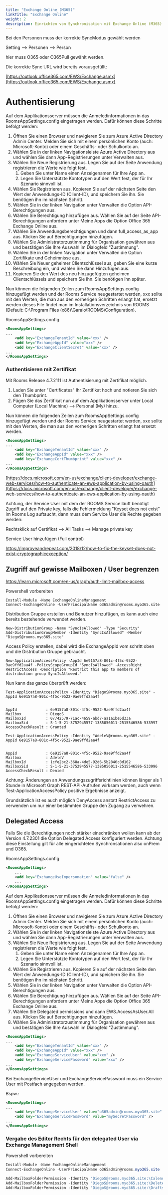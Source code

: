 ```yaml
---
title: "Exchange Online (M365)"
linkTitle: "Exchange Online"
weight: 2
description: Einrichten von Synchronisation mit Exchange Online (M365)
---
```


Bei den Personen muss der korrekte SyncModus gewählt werden

Setting --> Personen --> Person 

hier muss O365 oder O365Pull gewählt werden.

Die korrekte Sync URL wird bereits vorausgefüllt:

[https://outlook.office365.com/EWS/Exchange.asmx](https://outlook.office365.com/EWS/Exchange.asmx)

# Authentisierung

Auf dem Applikationsserver müssen die Anmeledinformationen in das RoomsAppSettings.config eingetragen werden. Dafür können diese Schritte befolgt werden:

1. Öffnen Sie einen Browser und navigieren Sie zum Azure Active Directory Admin Center. Melden Sie sich mit einem persönlichen Konto (auch: Microsoft-Konto) oder einem Geschäfts- oder Schulkonto an.
2. Wählen Sie in der linken Navigationsleiste Azure Active Directory aus und wählen Sie dann App-Registrierungen unter Verwalten aus.
3. Wählen Sie Neue Registrierung aus. Legen Sie auf der Seite Anwendung registrieren die Werte wie folgt fest.
	1. Geben Sie unter Name einen Anzeigenamen für Ihre App an.
	2. Legen Sie Unterstützte Kontotypen auf den Wert fest, der für Ihr Szenario sinnvoll ist.
4. Wählen Sie Registrieren aus. Kopieren Sie auf der nächsten Seite den Wert der Anwendungs-ID (Client-ID), und speichern Sie ihn. Sie benötigen ihn im nächsten Schritt.
5. Wählen Sie in der linken Navigation unter Verwalten die Option API-Berechtigungen aus.
6. Wählen Sie Berechtigung hinzufügen aus. Wählen Sie auf der Seite API-Berechtigungen anfordern unter Meine Apps die Option Office 365 Exchange Online aus.
7. Wählen Sie Anwendungsberechtigungen und dann full\_access\_as\_app aus. Klicken Sie auf Berechtigungen hinzufügen.
8. Wählen Sie Administratorzustimmung für Organisation gewähren aus und bestätigen Sie Ihre Auswahl im Dialogfeld &quot;Zustimmung&quot;.
9. Wählen Sie in der linken Navigation unter Verwalten die Option Zertifikate und Geheimnisse aus.
10. Wählen Sie Neuer geheimer Clientschlüssel aus, geben Sie eine kurze Beschreibung ein, und wählen Sie dann Hinzufügen aus.
11. Kopieren Sie den Wert des neu hinzugefügten geheimen Clientschlüssels und speichern Sie ihn. Sie benötigen ihn später.


Nun können die folgenden Zeilen zum RoomsAppSettings.config hinzugefügt werden und der Rooms Service neugestartet werden, xxx sollte mit den Werten, die man aus den vorherigen Schritten erlangt hat, ersetzt werden dieses File findet man im Installationsverzeichnis von ROOMS (Default: C:\Program Files (x86)\Garaio\ROOMS\Configuration).

RoomsAppSettings.config
```xml
<RoomsAppSettings>
...
    <add key="ExchangeTenantId" value="xxx" />
    <add key="ExchangeAppId" value="xxx" />
    <add key="ExchangeClientSecret" value="xxx" />
...
</RoomsAppSettings>
```

### Authentisieren mit Zertifikat

Mit Rooms Release 4.7.2111 ist Authentisierung mit Zertifikat möglich.

1. Laden Sie unter "Certificates" Ihr Zertifikat hoch und notieren Sie sich den Thumbprint.
2. Fügen Sie das Zertifikat nun auf dem Applikationsserver unter Local Computer (Local Machine) --> Personal (My) hinzu.

Nun können die folgenden Zeilen zum RoomsAppSettings.config hinzugefügt werden und der Rooms Service neugestartet werden, xxx sollte mit den Werten, die man aus den vorherigen Schritten erlangt hat ersetzt werden.

```xml
<RoomsAppSettings>
...
    <add key="ExchangeTenantId" value="xxx" />
    <add key="ExchangeAppId" value="xxx" />
    <add key="ExchangeCertThumbprint" value="xxx" />
...
</RoomsAppSettings>
```

[https://docs.microsoft.com/en-us/exchange/client-developer/exchange-web-services/how-to-authenticate-an-ews-application-by-using-oauth](https://docs.microsoft.com/en-us/exchange/client-developer/exchange-web-services/how-to-authenticate-an-ews-application-by-using-oauth)

Achtung, der Service User mit dem der ROOMS Service läuft benötigt Zugriff auf den Private key, falls die Fehlermeldung "Keyset does not exist" im Rooms Log auftaucht, dann muss dem Service User die Rechte gegeben werden:

Rechtsklick auf Certifikat --> All Tasks --> Manage private key

Service User hinzufügen (Full control)

https://improveandrepeat.com/2018/12/how-to-fix-the-keyset-does-not-exist-cryptographicexception/


## Zugriff auf gewisse Mailboxen / User begrenzen

https://learn.microsoft.com/en-us/graph/auth-limit-mailbox-access

Powershell vorbereiten
```
Install-Module -Name ExchangeOnlineManagement
Connect-ExchangeOnline -UserPrincipalName o365admin@rooms.myo365.site
```
Distribution Gruppe erstellen und Benutzer hinzufügen, es kann auch eine bereits bestehende verwendet werden.

```
New-DistributionGroup -Name "SyncIsAllowed" -Type "Security"
Add-DistributionGroupMember -Identity "SyncIsAllowed" -Member "DiegoS@rooms.myo365.site"
```
Access Policy erstellen, dabei wird die ExchangeAppId vom schritt oben und die Distribution Gruppe gebraucht.
```
New-ApplicationAccessPolicy -AppId 6e9157a8-801c-4f5c-9522-9ae9ffd2aa4f -PolicyScopeGroupId "SyncIsAllowed" -AccessRight RestrictAccess -Description "Restrict this app to members of distribution group SyncIsAllowed."
```

Nun kann das ganze überprüft werden:

```
Test-ApplicationAccessPolicy -Identity "DiegoS@rooms.myo365.site" -AppId 6e9157a8-801c-4f5c-9522-9ae9ffd2aa4f


AppId             : 6e9157a8-801c-4f5c-9522-9ae9ffd2aa4f
Mailbox           : DiegoS
MailboxId         : 07742579-71ac-4659-abd7-aa1a1be5d33a
MailboxSid        : S-1-5-21-3752945577-1385056011-2515546586-533997
AccessCheckResult : Granted

Test-ApplicationAccessPolicy -Identity "AdeleV@rooms.myo365.site" -AppId 6e9157a8-801c-4f5c-9522-9ae9ffd2aa4f


AppId             : 6e9157a8-801c-4f5c-9522-9ae9ffd2aa4f
Mailbox           : AdeleV
MailboxId         : 1cfe2bc2-368a-4de5-92d6-5b2846c8d162
MailboxSid        : S-1-5-21-3752945577-1385056011-2515546586-533996
AccessCheckResult : Denied

```

Achtung: Änderungen an Anwendungszugriffsrichtlinien können länger als 1 Stunde in Microsoft Graph REST-API-Aufrufen wirksam werden, auch wenn Test-ApplicationAccessPolicy positive Ergebnisse anzeigt.

Grundsätzlich ist es auch möglich DenyAccess anstatt RestrictAccess zu verwenden um nur einer bestimmten Gruppe den Zugang zu verwehren.

## Delegated Access

Falls Sie die Berechtigungen noch stärker einschränken wollen kann ab der Version 4.7.2301 die Option Delegated Access konfiguriert werden. Achtung diese Einstellung gilt für alle eingerichteten Synchronsationen also onPrem und O365.

RoomsAppSettings.config

```xml
<RoomsAppSettings>
	...
	<add key="ExchangeUseImpersonation" value="false" />
	...
</RoomsAppSettings>
```

Auf dem Applikationsserver müssen die Anmeledinformationen in das RoomsAppSettings.config eingetragen werden. Dafür können diese Schritte befolgt werden:

1. Öffnen Sie einen Browser und navigieren Sie zum Azure Active Directory Admin Center. Melden Sie sich mit einem persönlichen Konto (auch: Microsoft-Konto) oder einem Geschäfts- oder Schulkonto an.
2. Wählen Sie in der linken Navigationsleiste Azure Active Directory aus und wählen Sie dann App-Registrierungen unter Verwalten aus.
3. Wählen Sie Neue Registrierung aus. Legen Sie auf der Seite Anwendung registrieren die Werte wie folgt fest.
	1. Geben Sie unter Name einen Anzeigenamen für Ihre App an.
	2. Legen Sie Unterstützte Kontotypen auf den Wert fest, der für Ihr Szenario sinnvoll ist.
4. Wählen Sie Registrieren aus. Kopieren Sie auf der nächsten Seite den Wert der Anwendungs-ID (Client-ID), und speichern Sie ihn. Sie benötigen ihn im nächsten Schritt.
5. Wählen Sie in der linken Navigation unter Verwalten die Option API-Berechtigungen aus.
6. Wählen Sie Berechtigung hinzufügen aus. Wählen Sie auf der Seite API-Berechtigungen anfordern unter Meine Apps die Option Office 365 Exchange Online aus.
7. Wählen Sie Delegated permissions und dann EWS.AccessAsUser.All aus. Klicken Sie auf Berechtigungen hinzufügen.
8. Wählen Sie Administratorzustimmung für Organisation gewähren aus und bestätigen Sie Ihre Auswahl im Dialogfeld &quot;Zustimmung&quot;.


```xml
<RoomsAppSettings>
...
    <add key="ExchangeTenantId" value="xxx" />
    <add key="ExchangeAppId" value="xxx" />
    <add key="ExchangeServiceUser" value="xxx" />
    <add key="ExchangeServicePassword" value="xxx" />
...
</RoomsAppSettings>
```

Bei ExchangeServiceUser und ExchangeServicePassword muss ein Service User mit Postfach angegeben werden.

Bspw.:

```xml
<RoomsAppSettings>
...
    <add key="ExchangeServiceUser" value="o365admin@rooms.myo365.site" />
    <add key="ExchangeServicePassword" value="mySecretPassword" />
...
</RoomsAppSettings>
```

### Vergabe des Editor Rechts für den delegated User via Exchange Management Shell

Powershell vorbereiten

```powershell
Install-Module -Name ExchangeOnlineManagement
Connect-ExchangeOnline -UserPrincipalName o365admin@rooms.myo365.site
```

```powershell
Add-MailboxFolderPermission -Identity "DiegoS@rooms.myo365.site:\Calendar" -User o365admin@rooms.myo365.site -AccessRights Editor
Add-MailboxFolderPermission -Identity "DiegoS@rooms.myo365.site:\Deleted Items" -User o365admin@rooms.myo365.site -AccessRights Editor
Add-MailboxFolderPermission -Identity "DiegoS@rooms.myo365.site:\Drafts" -User o365admin@rooms.myo365.site -AccessRights Editor
```

